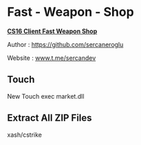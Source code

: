 # Fast - Weapon - Shop
<strong><u>CS16 Client Fast Weapon Shop</u></strong><br>

Author : https://github.com/sercaneroglu <br>

Website : www.t.me/sercandev <br>

## Touch 
New Touch exec market.dll

## Extract All ZIP Files 
xash/cstrike
